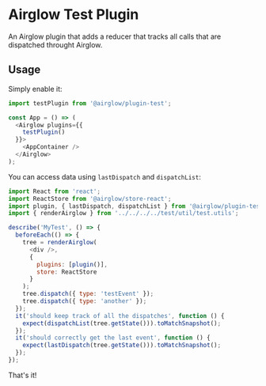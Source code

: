 # Airglow Test Plugin

An Airglow plugin that adds a reducer that tracks all calls that are dispatched throught Airglow.

## Usage

Simply enable it:

```js
import testPlugin from '@airglow/plugin-test';

const App = () => (
  <Airglow plugins={{
    testPlugin()
  }}>
    <AppContainer />
  </Airglow>
);
```

You can access data using `lastDispatch` and `dispatchList`:

```js
import React from 'react';
import ReactStore from '@airglow/store-react';
import plugin, { lastDispatch, dispatchList } from '@airglow/plugin-test';
import { renderAirglow } from '../../../../test/util/test.utils';

describe('MyTest', () => {
  beforeEach(() => {
    tree = renderAirglow(
      <div />,
      {
        plugins: [plugin()],
        store: ReactStore
      }
    );
    tree.dispatch({ type: 'testEvent' });
    tree.dispatch({ type: 'another' });
  });
  it('should keep track of all the dispatches', function () {
    expect(dispatchList(tree.getState())).toMatchSnapshot();
  });
  it('should correctly get the last event', function () {
    expect(lastDispatch(tree.getState())).toMatchSnapshot();
  });
});
```

That's it!
